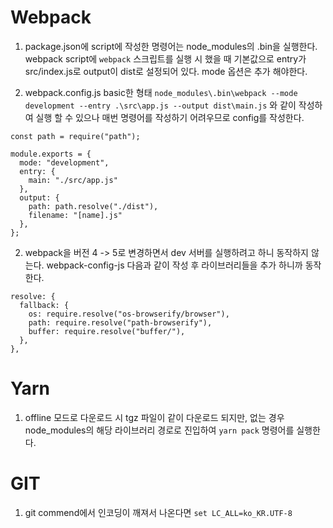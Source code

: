# Webpack

1. package.json에 script에 작성한 명령어는 node_modules의 .bin을 실행한다. webpack script에 `webpack` 스크립트를 실행 시 했을 때 기본값으로 entry가 src/index.js로 output이 dist로 설정되어 있다. mode 옵션은 추가 해야한다.

2. webpack.config.js basic한 형태 `node_modules\.bin\webpack --mode development --entry .\src\app.js --output dist\main.js` 와 같이 작성하여 실행 할 수 있으나 매번 명령어를 작성하기 어려우므로 config를 작성한다.

```
const path = require("path");

module.exports = {
  mode: "development",
  entry: {
    main: "./src/app.js"
  },
  output: {
    path: path.resolve("./dist"),
    filename: "[name].js"
  },
};
```

2. webpack을 버전 4 -> 5로 변경하면서 dev 서버를 실행하려고 하니 동작하지 않는다.
   webpack-config-js 다음과 같이 작성 후 라이브러리들을 추가 하니까 동작한다.

```
resolve: {
  fallback: {
    os: require.resolve("os-browserify/browser"),
    path: require.resolve("path-browserify"),
    buffer: require.resolve("buffer/"),
  },
},
```

# Yarn

1. offline 모드로 다운로드 시 tgz 파일이 같이 다운로드 되지만, 없는 경우 node_modules의 해당 라이브러리 경로로 진입하여 `yarn pack` 명령어를 실행한다.

# GIT

1. git commend에서 인코딩이 깨져서 나온다면 `set LC_ALL=ko_KR.UTF-8`
